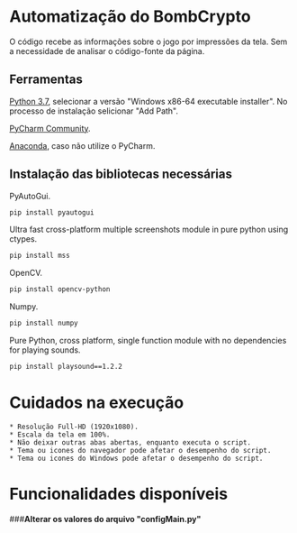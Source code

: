 # Automatização do BombCrypto

O código recebe as informações sobre o jogo por impressões da tela. Sem a necessidade de analisar o código-fonte da página.

## Ferramentas

[Python 3.7](https://www.python.org/downloads/release/python-370/), selecionar a versão "Windows x86-64 executable installer". No processo de instalação selicionar "Add Path".

[PyCharm Community](https://www.jetbrains.com/pycharm/download/#section=windows).

[Anaconda](https://www.anaconda.com/products/individual), caso não utilize o PyCharm.


## Instalação das bibliotecas necessárias

PyAutoGui.
```bash
pip install pyautogui
```
Ultra fast cross-platform multiple screenshots module in pure python using ctypes.
```bash
pip install mss
```
OpenCV.
```bash
pip install opencv-python
```
Numpy.
```bash
pip install numpy
```

Pure Python, cross platform, single function module with no dependencies for playing sounds.
```bash
pip install playsound==1.2.2
```

# Cuidados na execução

```
* Resolução Full-HD (1920x1080).
* Escala da tela em 100%.
* Não deixar outras abas abertas, enquanto executa o script.
* Tema ou icones do navegador pode afetar o desempenho do script.
* Tema ou icones do Windows pode afetar o desempenho do script.
```

# Funcionalidades disponíveis

###**Alterar os valores do arquivo "configMain.py"**
